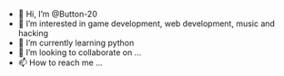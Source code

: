 - 👋 Hi, I’m @Button-20
- 👀 I’m interested in game development, web development, music and hacking
- 🌱 I’m currently learning python
- 💞️ I’m looking to collaborate on ...
- 📫 How to reach me ...

<!---
Button-20/Button-20 is a ✨ special ✨ repository because its `README.md` (this file) appears on your GitHub profile.
You can click the Preview link to take a look at your changes.
--->
